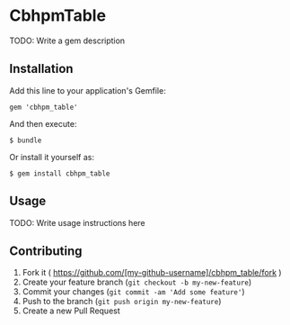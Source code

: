 # CbhpmTable

TODO: Write a gem description

## Installation

Add this line to your application's Gemfile:

    gem 'cbhpm_table'

And then execute:

    $ bundle

Or install it yourself as:

    $ gem install cbhpm_table

## Usage

TODO: Write usage instructions here

## Contributing

1. Fork it ( https://github.com/[my-github-username]/cbhpm_table/fork )
2. Create your feature branch (`git checkout -b my-new-feature`)
3. Commit your changes (`git commit -am 'Add some feature'`)
4. Push to the branch (`git push origin my-new-feature`)
5. Create a new Pull Request

